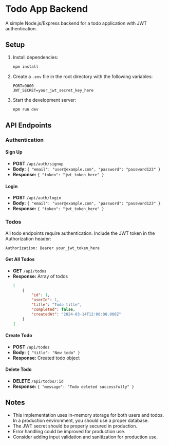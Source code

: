 # Todo App Backend

A simple Node.js/Express backend for a todo application with JWT authentication.

## Setup

1. Install dependencies:

    ```bash
    npm install
    ```

2. Create a `.env` file in the root directory with the following variables:

    ```
    PORT=9000
    JWT_SECRET=your_jwt_secret_key_here
    ```

3. Start the development server:
    ```bash
    npm run dev
    ```

## API Endpoints

### Authentication

#### Sign Up

-   **POST** `/api/auth/signup`
-   **Body:** `{ "email": "user@example.com", "password": "password123" }`
-   **Response:** `{ "token": "jwt_token_here" }`

#### Login

-   **POST** `/api/auth/login`
-   **Body:** `{ "email": "user@example.com", "password": "password123" }`
-   **Response:** `{ "token": "jwt_token_here" }`

### Todos

All todo endpoints require authentication. Include the JWT token in the Authorization header:

```
Authorization: Bearer your_jwt_token_here
```

#### Get All Todos

-   **GET** `/api/todos`
-   **Response:** Array of todos
    ```json
    [
        {
            "id": 1,
            "userId": 1,
            "title": "Todo title",
            "completed": false,
            "createdAt": "2024-03-14T12:00:00.000Z"
        }
    ]
    ```

#### Create Todo

-   **POST** `/api/todos`
-   **Body:** `{ "title": "New todo" }`
-   **Response:** Created todo object

#### Delete Todo

-   **DELETE** `/api/todos/:id`
-   **Response:** `{ "message": "Todo deleted successfully" }`

## Notes

-   This implementation uses in-memory storage for both users and todos. In a production environment, you should use a
    proper database.
-   The JWT secret should be properly secured in production.
-   Error handling could be improved for production use.
-   Consider adding input validation and sanitization for production use.
